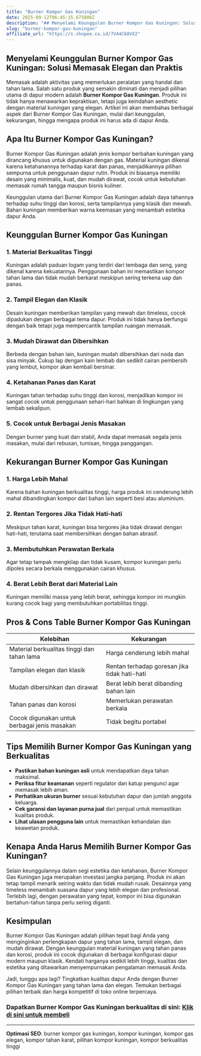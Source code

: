 ```yaml
---
title: "Burner Kompor Gas Kuningan"
date: 2025-09-12T06:45:15.675806Z
description: "## Menyelami Keunggulan Burner Kompor Gas Kuningan: Solusi Memasak Elegan dan Praktis..."
slug: "burner-kompor-gas-kuningan"
affiliate_url: "https://s.shopee.co.id/7V44C68VX2"
---
```

## Menyelami Keunggulan Burner Kompor Gas Kuningan: Solusi Memasak Elegan dan Praktis

Memasak adalah aktivitas yang memerlukan peralatan yang handal dan tahan lama. Salah satu produk yang semakin diminati dan menjadi pilihan utama di dapur modern adalah **Burner Kompor Gas Kuningan**. Produk ini tidak hanya menawarkan kepraktisan, tetapi juga keindahan aesthetic dengan material kuningan yang elegan. Artikel ini akan membahas berbagai aspek dari Burner Kompor Gas Kuningan, mulai dari keunggulan, kekurangan, hingga mengapa produk ini harus ada di dapur Anda.

## Apa Itu Burner Kompor Gas Kuningan?

Burner Kompor Gas Kuningan adalah jenis kompor berbahan kuningan yang dirancang khusus untuk digunakan dengan gas. Material kuningan dikenal karena ketahanannya terhadap karat dan panas, menjadikannya pilihan sempurna untuk penggunaan dapur rutin. Produk ini biasanya memiliki desain yang minimalis, kuat, dan mudah dirawat, cocok untuk kebutuhan memasak rumah tangga maupun bisnis kuliner.

Keunggulan utama dari Burner Kompor Gas Kuningan adalah daya tahannya terhadap suhu tinggi dan korosi, serta tampilannya yang klasik dan mewah. Bahan kuningan memberikan warna keemasan yang menambah estetika dapur Anda.

## Keunggulan Burner Kompor Gas Kuningan

### 1. Material Berkualitas Tinggi
Kuningan adalah paduan logam yang terdiri dari tembaga dan seng, yang dikenal karena kekuatannya. Penggunaan bahan ini memastikan kompor tahan lama dan tidak mudah berkarat meskipun sering terkena uap dan panas.

### 2. Tampil Elegan dan Klasik
Desain kuningan memberikan tampilan yang mewah dan timeless, cocok dipadukan dengan berbagai tema dapur. Produk ini tidak hanya berfungsi dengan baik tetapi juga mempercantik tampilan ruangan memasak.

### 3. Mudah Dirawat dan Dibersihkan
Berbeda dengan bahan lain, kuningan mudah dibersihkan dari noda dan sisa minyak. Cukup lap dengan kain lembab dan sedikit cairan pembersih yang lembut, kompor akan kembali bersinar.

### 4. Ketahanan Panas dan Karat
Kuningan tahan terhadap suhu tinggi dan korosi, menjadikan kompor ini sangat cocok untuk penggunaan sehari-hari bahkan di lingkungan yang lembab sekalipun.

### 5. Cocok untuk Berbagai Jenis Masakan
Dengan burner yang kuat dan stabil, Anda dapat memasak segala jenis masakan, mulai dari rebusan, tumisan, hingga panggangan.

## Kekurangan Burner Kompor Gas Kuningan

### 1. Harga Lebih Mahal
Karena bahan kuningan berkualitas tinggi, harga produk ini cenderung lebih mahal dibandingkan kompor dari bahan lain seperti besi atau aluminium.

### 2. Rentan Tergores Jika Tidak Hati-hati
Meskipun tahan karat, kuningan bisa tergores jika tidak dirawat dengan hati-hati, terutama saat membersihkan dengan bahan abrasif.

### 3. Membutuhkan Perawatan Berkala
Agar tetap tampak mengkilap dan tidak kusam, kompor kuningan perlu dipoles secara berkala menggunakan cairan khusus.

### 4. Berat Lebih Berat dari Material Lain
Kuningan memiliki massa yang lebih berat, sehingga kompor ini mungkin kurang cocok bagi yang membutuhkan portabilitas tinggi.

## Pros & Cons Table Burner Kompor Gas Kuningan

| Kelebihan                                               | Kekurangan                                                |
|----------------------------------------------------------|------------------------------------------------------------|
| Material berkualitas tinggi dan tahan lama             | Harga cenderung lebih mahal                              |
| Tampilan elegan dan klasik                              | Rentan terhadap goresan jika tidak hati-hati             |
| Mudah dibersihkan dan dirawat                           | Berat lebih berat dibanding bahan lain                   |
| Tahan panas dan korosi                                | Memerlukan perawatan berkala                             |
| Cocok digunakan untuk berbagai jenis masakan            | Tidak begitu portabel                                   |

## Tips Memilih Burner Kompor Gas Kuningan yang Berkualitas

- **Pastikan bahan kuningan asli** untuk mendapatkan daya tahan maksimal.
- **Periksa fitur keamanan** seperti regulator dan katup pengunci agar memasak lebih aman.
- **Perhatikan ukuran burner** sesuai kebutuhan dapur dan jumlah anggota keluarga.
- **Cek garansi dan layanan purna jual** dari penjual untuk memastikan kualitas produk.
- **Lihat ulasan pengguna lain** untuk memastikan kehandalan dan keawetan produk.

## Kenapa Anda Harus Memilih Burner Kompor Gas Kuningan?

Selain keunggulannya dalam segi estetika dan ketahanan, Burner Kompor Gas Kuningan juga merupakan investasi jangka panjang. Produk ini akan tetap tampil menarik seiring waktu dan tidak mudah rusak. Desainnya yang timeless menambah suasana dapur yang lebih elegan dan profesional. Terlebih lagi, dengan perawatan yang tepat, kompor ini bisa digunakan bertahun-tahun tanpa perlu sering diganti.

## Kesimpulan

Burner Kompor Gas Kuningan adalah pilihan tepat bagi Anda yang menginginkan perlengkapan dapur yang tahan lama, tampil elegan, dan mudah dirawat. Dengan keunggulan material kuningan yang tahan panas dan korosi, produk ini cocok digunakan di berbagai konfigurasi dapur modern maupun klasik. Kendati harganya sedikit lebih tinggi, kualitas dan estetika yang ditawarkan menyempurnakan pengalaman memasak Anda.

Jadi, tunggu apa lagi? Tingkatkan kualitas dapur Anda dengan Burner Kompor Gas Kuningan yang tahan lama dan elegan. Temukan berbagai pilihan terbaik dan harga kompetitif di toko online terpercaya.

### Dapatkan Burner Kompor Gas Kuningan berkualitas di sini: [Klik di sini untuk membeli](https://s.shopee.co.id/7V44C68VX2)

---

**Optimasi SEO**: burner kompor gas kuningan, kompor kuningan, kompor gas elegan, kompor tahan karat, pilihan kompor kuningan, kompor berkualitas tinggi